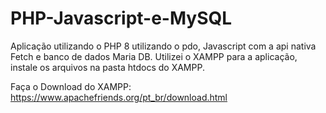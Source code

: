 # PHP-Javascript-e-MySQL
Aplicação utilizando o PHP 8 utilizando o pdo, Javascript com a api nativa Fetch e banco de dados Maria DB. Utilizei o XAMPP para a aplicação, instale os arquivos na pasta htdocs do XAMPP.

Faça o Download do XAMPP:
https://www.apachefriends.org/pt_br/download.html

